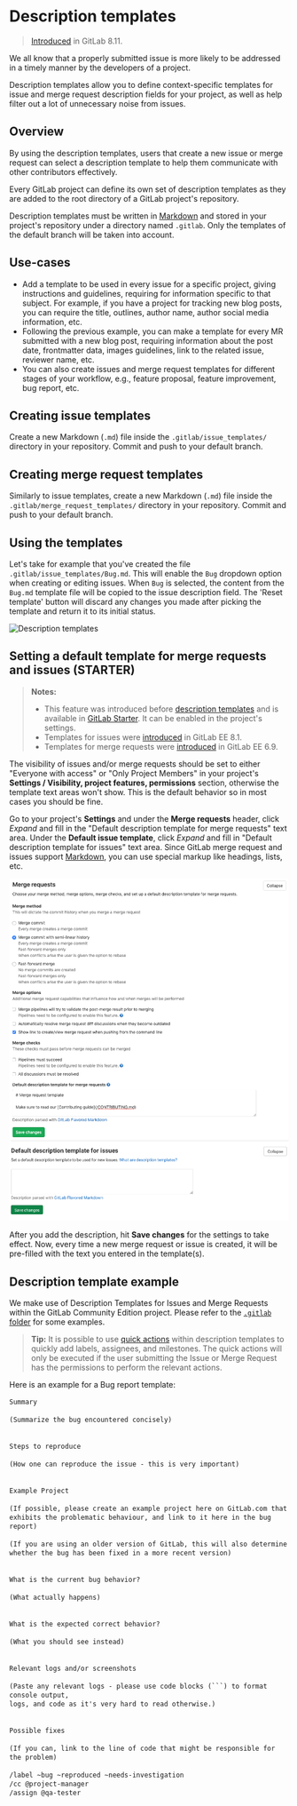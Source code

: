 # Description templates

>[Introduced][ce-4981] in GitLab 8.11.

We all know that a properly submitted issue is more likely to be addressed in
a timely manner by the developers of a project.

Description templates allow you to define context-specific templates for issue
and merge request description fields for your project, as well as help filter
out a lot of unnecessary noise from issues.

## Overview

By using the description templates, users that create a new issue or merge
request can select a description template to help them communicate with other
contributors effectively.

Every GitLab project can define its own set of description templates as they
are added to the root directory of a GitLab project's repository.

Description templates must be written in [Markdown](../markdown.md) and stored
in your project's repository under a directory named `.gitlab`. Only the
templates of the default branch will be taken into account.

## Use-cases

- Add a template to be used in every issue for a specific project,
  giving instructions and guidelines, requiring for information specific to that subject.
  For example, if you have a project for tracking new blog posts, you can require the
  title, outlines, author name, author social media information, etc.
- Following the previous example, you can make a template for every MR submitted
  with a new blog post, requiring information about the post date, frontmatter data,
  images guidelines, link to the related issue, reviewer name, etc.
- You can also create issues and merge request templates for different
  stages of your workflow, e.g., feature proposal, feature improvement, bug report, etc.

## Creating issue templates

Create a new Markdown (`.md`) file inside the `.gitlab/issue_templates/`
directory in your repository. Commit and push to your default branch.

## Creating merge request templates

Similarly to issue templates, create a new Markdown (`.md`) file inside the
`.gitlab/merge_request_templates/` directory in your repository. Commit and
push to your default branch.

## Using the templates

Let's take for example that you've created the file `.gitlab/issue_templates/Bug.md`.
This will enable the `Bug` dropdown option when creating or editing issues. When
`Bug` is selected, the content from the `Bug.md` template file will be copied
to the issue description field. The 'Reset template' button will discard any
changes you made after picking the template and return it to its initial status.

![Description templates](img/description_templates.png)

## Setting a default template for merge requests and issues  **(STARTER)**

> **Notes:**
>
> - This feature was introduced before [description templates](#overview) and is
>   available in [GitLab Starter][products]. It can be enabled
>   in the project's settings.
> - Templates for issues were [introduced][ee-28] in GitLab EE 8.1.
> - Templates for merge requests were [introduced][ee-7478ece] in GitLab EE 6.9.

The visibility of issues and/or merge requests should be set to either "Everyone
with access" or "Only Project Members" in your project's **Settings / Visibility, project features, permissions** section, otherwise the
template text areas won't show. This is the default behavior so in most cases
you should be fine.

Go to your project's **Settings** and under the **Merge requests** header, click *Expand* and fill in the "Default description template
for merge requests" text area. Under the **Default issue template**, click *Expand* and fill in "Default description template for issues" text area. Since GitLab merge request and issues
 support [Markdown](../markdown.md), you can use special markup like
headings, lists, etc.

![Default merge request description templates](img/description_templates_merge_request_settings.png)
![Default issue description templates](img/description_templates_issue_settings.png)

After you add the description, hit **Save changes** for the settings to take
effect. Now, every time a new merge request or issue is created, it will be
pre-filled with the text you entered in the template(s).

## Description template example

We make use of Description Templates for Issues and Merge Requests within the GitLab Community Edition project. Please refer to the [`.gitlab` folder][gitlab-foss-templates] for some examples.

> **Tip:**
It is possible to use [quick actions](quick_actions.md) within description templates to quickly add labels, assignees, and milestones. The quick actions will only be executed if the user submitting the Issue or Merge Request has the permissions to perform the relevant actions.

Here is an example for a Bug report template:

```
Summary

(Summarize the bug encountered concisely)


Steps to reproduce

(How one can reproduce the issue - this is very important)


Example Project

(If possible, please create an example project here on GitLab.com that exhibits the problematic behaviour, and link to it here in the bug report)

(If you are using an older version of GitLab, this will also determine whether the bug has been fixed in a more recent version)


What is the current bug behavior?

(What actually happens)


What is the expected correct behavior?

(What you should see instead)


Relevant logs and/or screenshots

(Paste any relevant logs - please use code blocks (```) to format console output,
logs, and code as it's very hard to read otherwise.)


Possible fixes

(If you can, link to the line of code that might be responsible for the problem)

/label ~bug ~reproduced ~needs-investigation
/cc @project-manager
/assign @qa-tester
```

[ce-4981]: https://gitlab.com/gitlab-org/gitlab-foss/merge_requests/4981
[gitlab-foss-templates]: https://gitlab.com/gitlab-org/gitlab-foss/tree/master/.gitlab
[ee-28]: https://gitlab.com/gitlab-org/gitlab/merge_requests/28 "Merge Request for adding issues template"
[ee-7478ece]: https://gitlab.com/gitlab-org/gitlab/commit/7478ece8b48e80782b5465b96c79f85cc91d391b "Commit that introduced merge requests templates"
[products]: https://about.gitlab.com/pricing/
